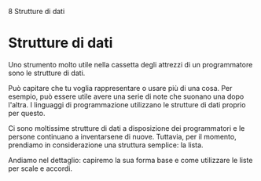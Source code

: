 8 Strutture di dati

# Strutture di dati

Uno strumento molto utile nella cassetta degli attrezzi di un programmatore sono le strutture di dati.

Può capitare che tu voglia rappresentare o usare più di una cosa. Per esempio, può essere utile avere una serie di note che suonano una dopo l'altra. I linguaggi di programmazione utilizzano le strutture di dati proprio per questo.

Ci sono moltissime strutture di dati a disposizione dei programmatori e le persone continuano a inventarsene di nuove. Tuttavia, per il momento, prendiamo in considerazione una struttura semplice: la lista.

Andiamo nel dettaglio: capiremo la sua forma base e come utilizzare le liste per scale e accordi.
